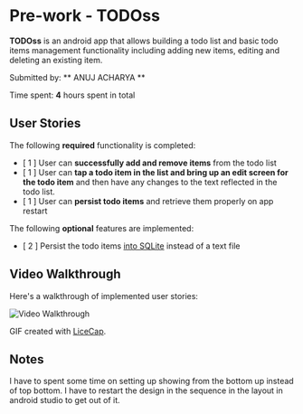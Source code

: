 # Pre-work - **TODOss**

**TODOss** is an android app that allows building a todo list and basic todo items management functionality including adding new items, editing and deleting an existing item.

Submitted by: ** ANUJ ACHARYA **

Time spent: **4** hours spent in total

## User Stories

The following **required** functionality is completed:

* [ 1 ] User can **successfully add and remove items** from the todo list
* [ 1 ] User can **tap a todo item in the list and bring up an edit screen for the todo item** and then have any changes to the text reflected in the todo list.
* [ 1 ] User can **persist todo items** and retrieve them properly on app restart

The following **optional** features are implemented:

* [ 2 ] Persist the todo items [into SQLite](http://guides.codepath.com/android/Persisting-Data-to-the-Device#sqlite) instead of a text file

## Video Walkthrough 

Here's a walkthrough of implemented user stories:

<img src='https://github.com/anujacharya1/Todo/tree/master/demo/recording.gif' title='Video Walkthrough' width='' alt='Video Walkthrough' />

GIF created with [LiceCap](http://www.cockos.com/licecap/).

## Notes

I have to spent some time on setting up showing from the bottom up instead of top bottom. I have to restart the design in the sequence in the layout in android studio to get out of it.